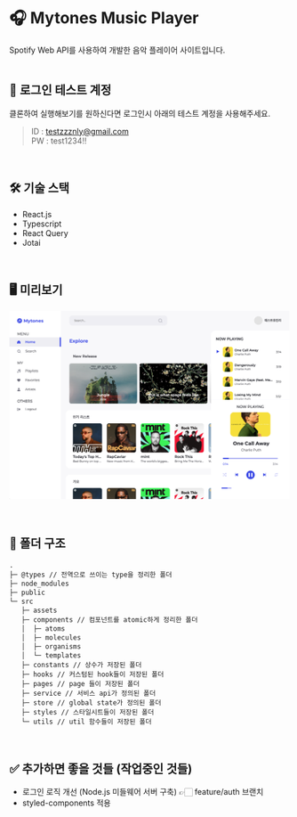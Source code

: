 # 🎧 Mytones Music Player

Spotify Web API를 사용하여 개발한 음악 플레이어 사이트입니다.
<br/>
<br/>

## 🔑 로그인 테스트 계정

클론하여 실행해보기를 원하신다면 로그인시 아래의 테스트 계정을 사용해주세요.

> ID : testzzznly@gmail.com <br/>
> PW : test1234!!

<br/>

## 🛠️ 기술 스택

- React.js
- Typescript
- React Query
- Jotai

<br/>

## 🖥️ 미리보기

![미리보기](/public/img-screenshot-mytones.png)

<br/>

## 📂 폴더 구조

```
.
├─ @types // 전역으로 쓰이는 type을 정리한 폴더
├─ node_modules
├─ public
└─ src
   ├─ assets
   ├─ components // 컴포넌트를 atomic하게 정리한 폴더
   │  ├─ atoms
   │  ├─ molecules
   │  ├─ organisms
   │  └─ templates
   ├─ constants // 상수가 저장된 폴더
   ├─ hooks // 커스텀된 hook들이 저장된 폴더
   ├─ pages // page 들이 저장된 폴더
   ├─ service // 서비스 api가 정의된 폴더
   ├─ store // global state가 정의된 폴더
   ├─ styles // 스타일시트들이 저장된 폴더
   └─ utils // util 함수들이 저장된 폴더
```

<br/>

## ✅ 추가하면 좋을 것들 (작업중인 것들)

- 로그인 로직 개선 (Node.js 미들웨어 서버 구축) 👉🏻 feature/auth 브랜치
- styled-components 적용

<br/>
